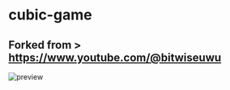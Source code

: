 # cubic-game

Forked from > https://www.youtube.com/@bitwiseuwu
---
![preview](assets/Screenshot.png)
